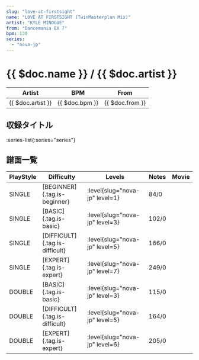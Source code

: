```yaml
---
slug: "love-at-firstsight"
name: "LOVE AT FIRSTSIGHT (TwinMasterplan Mix)"
artist: "KYLE MINOGUE"
from: "Dancemania EX 7"
bpm: 130
series:
  - "nova-jp"
---
```


# {{ $doc.name }} / {{ $doc.artist }}

|Artist|BPM|From|
|------|---|----|
|{{ $doc.artist }}|{{ $doc.bpm }}|{{ $doc.from }}|

## 収録タイトル

:series-list{:series="series"}

## 譜面一覧

|PlayStyle|Difficulty|Levels|Notes|Movie|
|---------|----------|------|-----|-----|
|SINGLE|[BEGINNER]{.tag.is-beginner}|<div class="field is-grouped is-grouped-multiline"> :level{slug="nova-jp" level=1}</div>|84/0||
|SINGLE|[BASIC]{.tag.is-basic}|<div class="field is-grouped is-grouped-multiline"> :level{slug="nova-jp" level=3}</div>|102/0||
|SINGLE|[DIFFICULT]{.tag.is-difficult}|<div class="field is-grouped is-grouped-multiline"> :level{slug="nova-jp" level=5}</div>|166/0||
|SINGLE|[EXPERT]{.tag.is-expert}|<div class="field is-grouped is-grouped-multiline"> :level{slug="nova-jp" level=7}</div>|249/0||
|DOUBLE|[BASIC]{.tag.is-basic}|<div class="field is-grouped is-grouped-multiline"> :level{slug="nova-jp" level=3}</div>|115/0||
|DOUBLE|[DIFFICULT]{.tag.is-difficult}|<div class="field is-grouped is-grouped-multiline"> :level{slug="nova-jp" level=5}</div>|164/0||
|DOUBLE|[EXPERT]{.tag.is-expert}|<div class="field is-grouped is-grouped-multiline"> :level{slug="nova-jp" level=6}</div>|205/0||
